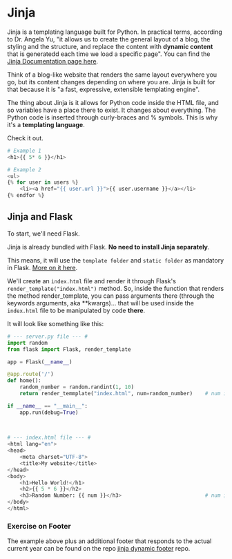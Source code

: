 # Jinja

Jinja is a templating language built for Python. In practical terms, according to Dr. Angela Yu, "it allows us to 
create the general layout of a blog, the styling and the structure, and replace the content with **dynamic content** 
that is generatedd each time we load a specific page". 
You can find the [Jinja Documentation page here](https://jinja.palletsprojects.com/en/3.1.x/).

Think of a blog-like website that renders the same layout everywhere you go, but its content changes depending on 
where you are. Jinja is built for that because it is "a fast, expressive, extensible templating engine".

The thing about Jinja is it allows for Python code inside the HTML file, and so variables have a place there to 
exist. It changes about everything. The Python code is inserted through curly-braces and % symbols. This is why it's 
a **templating language**.

Check it out.

```python
# Example 1
<h1>{{ 5* 6 }}</h1>

# Example 2
<ul>
{% for user in users %}
    <li><a href="{{ user.url }}">{{ user.username }}</a></li>
{% endfor %}
```

## Jinja and Flask

To start, we'll need Flask. 

Jinja is already bundled with Flask. **No need to install Jinja separately**.

This means, it will use the `template folder` and `static folder` as mandatory in Flask. 
[More on it here](https://github.com/barbaracalderon/notes-on-python/blob/main/English/05_FLASK.md).

We'll create an `index.html` file and render it through Flask's `render_template("index.html")` method. So, inside 
the function that renders the method render_template, you can pass arguments there (through the keywords arguments, 
aka **kwargs)... that will be used inside the `index.html` file to be manipulated by code **there**.

It will look like something like this:

```python
# --- server.py file --- #
import random
from flask import Flask, render_template

app = Flask(__name__)

@app.route('/')
def home():
    random_number = random.randint(1, 10)
    return render_temmplate("index.html", num=random_number)    # num is passed as **kwargs

if __name__ == "__main__":
    app.run(debug=True)

    
    
# --- index.html file --- #
<html lang="en">
<head>
    <meta charset="UTF-8">
    <title>My website</title>
</head>
<body>
    <h1>Hello World!</h1>
    <h2>{{ 5 * 6 }}</h2>
    <h3>Random Number: {{ num }}</h3>                           # num is used here (HTML)
</body>
</html>
```

### Exercise on Footer

The example above plus an additional footer that responds to the actual current year can be found on the repo [jinja 
dynamic footer](https://github.com/barbaracalderon/jinja-dynamic-footer) repo.